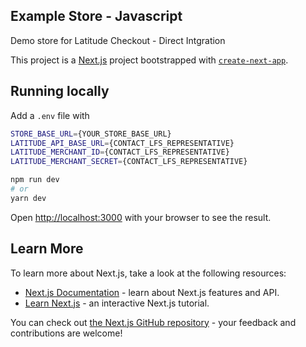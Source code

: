 
## Example Store - Javascript

Demo store for Latitude Checkout - Direct Intgration

This project is a [Next.js](https://nextjs.org/) project bootstrapped with [`create-next-app`](https://github.com/vercel/next.js/tree/canary/packages/create-next-app).


## Running locally

Add a `.env` file with 

```bash
STORE_BASE_URL={YOUR_STORE_BASE_URL}
LATITUDE_API_BASE_URL={CONTACT_LFS_REPRESENTATIVE}
LATITUDE_MERCHANT_ID={CONTACT_LFS_REPRESENTATIVE}
LATITUDE_MERCHANT_SECRET={CONTACT_LFS_REPRESENTATIVE}
```

```bash
npm run dev
# or
yarn dev
```

Open [http://localhost:3000](http://localhost:3000) with your browser to see the result.


## Learn More

To learn more about Next.js, take a look at the following resources:

- [Next.js Documentation](https://nextjs.org/docs) - learn about Next.js features and API.
- [Learn Next.js](https://nextjs.org/learn) - an interactive Next.js tutorial.

You can check out [the Next.js GitHub repository](https://github.com/vercel/next.js/) - your feedback and contributions are welcome!
